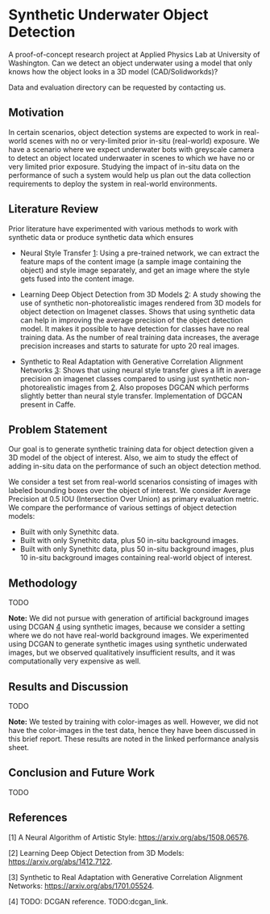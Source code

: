 # Synthetic Underwater Object Detection
A proof-of-concept research project at Applied Physics Lab at University of Washington.
Can we detect an object underwater using a model that only knows how the object looks in a 3D model (CAD/Solidworkds)?

Data and evaluation directory can be requested by contacting us.

## Motivation
In certain scenarios, object detection systems are expected to work in real-world scenes with no or very-limited prior in-situ (real-world) exposure. We have a scenario where we expect underwater bots with greyscale camera to detect an object located underwaater in scenes to which we have no or very limited prior exposure. Studying the impact of in-situ data on the performance of such a system would help us plan out the data collection requirements to deploy the system in real-world environments.

## Literature Review
Prior literature have experimented with various methods to work with synthetic data or produce synthetic data which ensures

- Neural Style Transfer [1](https://arxiv.org/abs/1508.06576): Using a pre-trained network, we can extract the feature maps of the content image (a sample image containing the object) and style image separately, and get an image where the style gets fused into the content image.

- Learning Deep Object Detection from 3D Models [2](https://arxiv.org/abs/1412.7122): A study showing the use of synthetic non-photorealistic images rendered from 3D models for object detection on Imagenet classes. Shows that using synthetic data can help in improving the average precision of the object detection model. It makes it possible to have detection for classes have no real training data. As the number of real training data increases, the average precision increases and starts to saturate for upto 20 real images.

- Synthetic to Real Adaptation with Generative Correlation Alignment Networks [3](https://arxiv.org/abs/1701.05524): Shows that using neural style transfer gives a lift in average precision on imagenet classes compared to using just synthetic non-photorealistic images from [2](https://arxiv.org/abs/1412.7122). Also proposes DGCAN which performs slightly better than neural style transfer. Implementation of DGCAN present in Caffe.

## Problem Statement
Our goal is to generate synthetic training data for object detection given a 3D model of the object of interest. Also, we aim to study the effect of adding in-situ data on the performance of such an object detection method.

We consider a test set from real-world scenarios consisting of images with labeled bounding boxes over the object of interest. We consider Average Precision at 0.5 IOU (Intersection Over Union) as primary evaluation metric. We compare the performance of various settings of object detection models:
- Built with only Synethitc data. <br>
- Built with only Synethitc data, plus 50 in-situ background images. <br>
- Built with only Synethitc data, plus 50 in-situ background images, plus 10 in-situ background images containing real-world object of interest.

## Methodology
TODO

**Note:** We did not pursue with generation of artificial background images using DCGAN [4](TODO:dcgan_link) using synthetic images, because we consider a setting where we do not have real-world background images. We experimented using DCGAN to generate synthetic images using synthetic underwated images, but we observed qualitatively insufficient results, and it was computationally very expensive as well. 

## Results and Discussion
TODO

**Note:** We tested by training with color-images as well. However, we did not have the color-images in the test data, hence they have been discussed in this brief report. These results are noted in the linked performance analysis sheet.

## Conclusion and Future Work
TODO


## References
[1] A Neural Algorithm of Artistic Style: https://arxiv.org/abs/1508.06576.

[2] Learning Deep Object Detection from 3D Models: https://arxiv.org/abs/1412.7122.

[3] Synthetic to Real Adaptation with Generative Correlation Alignment Networks: https://arxiv.org/abs/1701.05524.

[4] TODO: DCGAN reference. TODO:dcgan_link.
